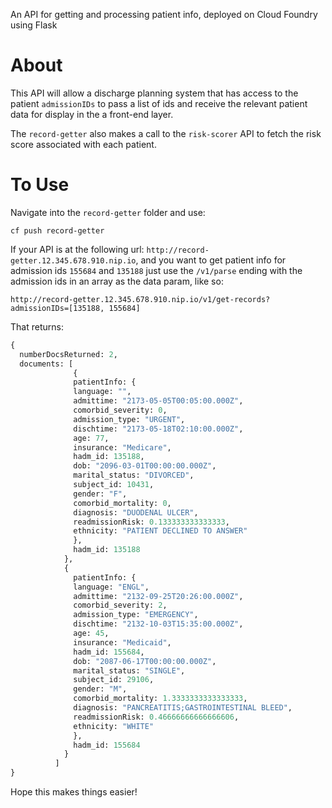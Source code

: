 An API for getting and processing patient info, deployed on Cloud Foundry using Flask

About
================================================================================

This API will allow a discharge planning system that has access to the patient `admissionIDs` to pass a list of ids and receive the relevant patient data for display in the a front-end layer.

The `record-getter` also makes a call to the `risk-scorer` API to fetch the risk score associated with each patient.

To Use
================================================================================
Navigate into the `record-getter` folder and use:

`cf push record-getter`

If your API is at the following url: `http://record-getter.12.345.678.910.nip.io`, and you want to get patient info for admission ids `155684` and `135188` just use the `/v1/parse` ending with the admission ids in an array as the data param, like so: 

`http://record-getter.12.345.678.910.nip.io/v1/get-records?admissionIDs=[135188, 155684]`

That returns:
```python
{
  numberDocsReturned: 2,
  documents: [
              {
              patientInfo: {
              language: "",
              admittime: "2173-05-05T00:05:00.000Z",
              comorbid_severity: 0,
              admission_type: "URGENT",
              dischtime: "2173-05-18T02:10:00.000Z",
              age: 77,
              insurance: "Medicare",
              hadm_id: 135188,
              dob: "2096-03-01T00:00:00.000Z",
              marital_status: "DIVORCED",
              subject_id: 10431,
              gender: "F",
              comorbid_mortality: 0,
              diagnosis: "DUODENAL ULCER",
              readmissionRisk: 0.133333333333333,
              ethnicity: "PATIENT DECLINED TO ANSWER"
              },
              hadm_id: 135188
            },
            {
              patientInfo: {
              language: "ENGL",
              admittime: "2132-09-25T20:26:00.000Z",
              comorbid_severity: 2,
              admission_type: "EMERGENCY",
              dischtime: "2132-10-03T15:35:00.000Z",
              age: 45,
              insurance: "Medicaid",
              hadm_id: 155684,
              dob: "2087-06-17T00:00:00.000Z",
              marital_status: "SINGLE",
              subject_id: 29106,
              gender: "M",
              comorbid_mortality: 1.3333333333333333,
              diagnosis: "PANCREATITIS;GASTROINTESTINAL BLEED",
              readmissionRisk: 0.46666666666666606,
              ethnicity: "WHITE"
              },
              hadm_id: 155684
            }
          ]
}
```

Hope this makes things easier!


